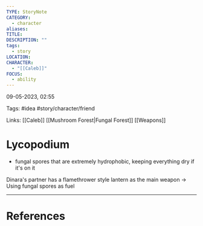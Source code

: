 ```yaml
---
TYPE: StoryNote
CATEGORY:
  - character
aliases: 
TITLE: 
DESCRIPTION: ""
tags:
  - story
LOCATION: 
CHARACTER:
  - "[[Caleb]]"
FOCUS:
  - ability
---
```

09-05-2023, 02:55

Tags: #idea #story/character/friend 

Links: [[Caleb]] [[Mushroom Forest|Fungal Forest]] [[Weapons]]

# Lycopodium




-   fungal spores that are extremely hydrophobic, keeping everything dry if it's on it

Dinara's partner has a flamethrower style lantern as the main weapon -> Using fungal spores as fuel




---
# References